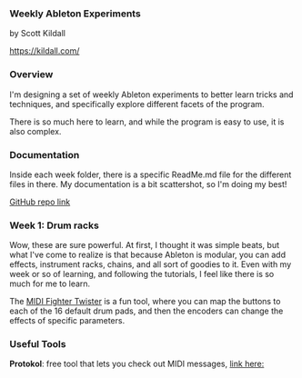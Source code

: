 ### Weekly Ableton Experiments

by Scott Kildall

[https://kildall.com/
](https://kildall.com/)


### Overview

I'm designing a set of weekly Ableton experiments to better learn tricks and techniques, and specifically explore different facets of the program.

There is so much here to learn, and while the program is easy to use, it is also complex.

### Documentation

Inside each week folder, there is a specific ReadMe.md file for the different files in there. My documentation is a bit scattershot, so I'm doing my best! 

[GitHub repo link](https://github.com/scottkildall/WeeklyAbeltonExperiments)


### Week 1: Drum racks

Wow, these are sure powerful. At first, I thought it was simple beats, but what I've come to realize is that because Ableton is modular, you can add effects, instrument racks, chains, and all sort of goodies to it. Even with my week or so of learning, and following the tutorials, I feel like there is so much for me to learn.

The [MIDI Fighter Twister](https://store.djtechtools.com/products/midi-fighter-twister) is a fun tool, where you can map the buttons to each of the 16 default drum pads, and then the encoders can change the effects of specific parameters.




### Useful Tools

**Protokol**: free tool that lets you check out MIDI messages, [link here:](https://hexler.net/protokol) 

